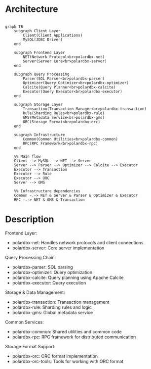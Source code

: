 # Architecture

```mermaid

graph TB
    subgraph Client Layer
        Client(Client Applications)
        MySQL(JDBC Driver)
    end
    
    subgraph Frontend Layer
        NET(Network Protocol<br>polardbx-net)
        Server(Server Core<br>polardbx-server)
    end
    
    subgraph Query Processing
        Parser(SQL Parser<br>polardbx-parser)
        Optimizer(Query Optimizer<br>polardbx-optimizer)
        Calcite(Query Planner<br>polardbx-calcite)
        Executor(Query Executor<br>polardbx-executor)
    end
    
    subgraph Storage Layer
        Transaction(Transaction Manager<br>polardbx-transaction)
        Rule(Sharding Rules<br>polardbx-rule)
        GMS(Metadata Service<br>polardbx-gms)
        ORC(Storage Format<br>polardbx-orc)
    end
    
    subgraph Infrastructure
        Common(Common Utilities<br>polardbx-common)
        RPC(RPC Framework<br>polardbx-rpc)
    end
    
    %% Main flow
    Client --> MySQL --> NET --> Server
    Server --> Parser --> Optimizer --> Calcite --> Executor
    Executor --> Transaction
    Executor --> Rule
    Executor --> ORC
    Server --> GMS
    
    %% Infrastructure dependencies
    Common -.-> NET & Server & Parser & Optimizer & Executor
    RPC -.-> NET & GMS & Transaction
```

# Description

Frontend Layer:

- polardbx-net: Handles network protocols and client connections
- polardbx-server: Core server implementation

Query Processing Chain:

- polardbx-parser: SQL parsing
- polardbx-optimizer: Query optimization
- polardbx-calcite: Query planning using Apache Calcite
- polardbx-executor: Query execution

Storage & Data Management:

- polardbx-transaction: Transaction management
- polardbx-rule: Sharding rules and logic
- polardbx-gms: Global metadata service

Common Services:

- polardbx-common: Shared utilities and common code
- polardbx-rpc: RPC framework for distributed communication

Storage Format Support:

- polardbx-orc: ORC format implementation
- polardbx-orc-tools: Tools for working with ORC format